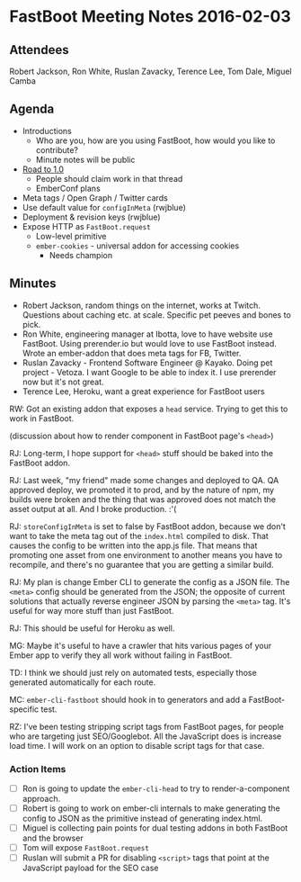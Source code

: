 # FastBoot Meeting Notes 2016-02-03

## Attendees

Robert Jackson, Ron White, Ruslan Zavacky, Terence Lee, Tom Dale, Miguel
Camba

## Agenda

- Introductions
  - Who are you, how are you using FastBoot, how would you like to
    contribute?
  - Minute notes will be public
- [Road to 1.0](https://github.com/tildeio/ember-cli-fastboot/issues/98)
  - People should claim work in that thread
  - EmberConf plans
- Meta tags / Open Graph / Twitter cards
- Use default value for `configInMeta` (rwjblue)
- Deployment & revision keys (rwjblue)
- Expose HTTP as `FastBoot.request`
  - Low-level primitive
  - `ember-cookies` - universal addon for accessing cookies
    - Needs champion

## Minutes

- Robert Jackson, random things on the internet, works at Twitch.
  Questions about caching etc. at scale. Specific pet peeves and bones
  to pick.
- Ron White, engineering manager at Ibotta, love to have website use
  FastBoot. Using prerender.io but would love to use FastBoot instead.
Wrote an ember-addon that does meta tags for FB, Twitter.
- Ruslan Zavacky - Frontend Software Engineer @ Kayako. Doing pet
  project - Vetoza. I want Google to be able to index it. I use
prerender now but it's not great.
- Terence Lee, Heroku, want a great experience for FastBoot users

RW: Got an existing addon that exposes a `head` service. Trying to get
this to work in FastBoot.

(discussion about how to render component in FastBoot page's `<head>`)

RJ: Long-term, I hope support for `<head>` stuff should be baked into
the FastBoot addon.

RJ: Last week, "my friend" made some changes and deployed to QA. QA
approved deploy, we promoted it to prod, and by the nature of npm, my
builds were broken and the thing that was approved does not match the
asset output at all. And I broke production. :'(

RJ: `storeConfigInMeta` is set to false by FastBoot addon, because we
don't want to take the meta tag out of the `index.html` compiled to
disk. That causes the config to be written into the app.js file. That
means that promoting one asset from one environment to another means you
have to recompile, and there's no guarantee that you are getting a
similar build.

RJ: My plan is change Ember CLI to generate the config as a JSON file.
The `<meta>` config should be generated from the JSON; the opposite of
current solutions that actually reverse engineer JSON by parsing the
`<meta>` tag. It's useful for way more stuff than just FastBoot.

RJ: This should be useful for Heroku as well.

MG: Maybe it's useful to have a crawler that hits various pages of your
Ember app to verify they all work without failing in FastBoot.

TD: I think we should just rely on automated tests, especially those
generated automatically for each route.

MC: `ember-cli-fastboot` should hook in to generators and add a
FastBoot-specific test.

RZ: I've been testing stripping script tags from FastBoot pages, for
people who are targeting just SEO/Googlebot. All the JavaScript does is
increase load time. I will work on an option to disable script tags for
that case.

### Action Items

- [ ] Ron is going to update the `ember-cli-head` to try to
  render-a-component approach.
- [ ] Robert is going to work on ember-cli internals to make generating
  the config to JSON as the primitive instead of generating index.html.
- [ ] Miguel is collecting pain points for dual testing addons in both
  FastBoot and the browser
- [ ] Tom will expose `FastBoot.request`
- [ ] Ruslan will submit a PR for disabling `<script>` tags that point
  at the JavaScript payload for the SEO case
